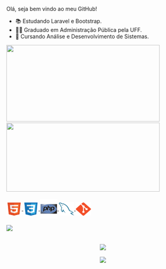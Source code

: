 Olá, seja bem vindo ao meu GitHub!

- 📚 Estudando Laravel e Bootstrap.
- 👨‍🎓 Graduado em Administração Pública pela UFF.
- 📖 Cursando Análise e Desenvolvimento de Sistemas.

<div>
  <a href="https://github.com/alisson-ribeiro">
  <img height="200em" width="400em" src="https://github-readme-stats.vercel.app/api?username=alisson-ribeiro&show_icons=true&theme=dark&include_all_commits=true&count_private=true"/>
  <img height="180em"  width="400em"src="https://github-readme-stats.vercel.app/api/top-langs/?username=alisson-ribeiro&layout=compact&langs_count=6&theme=dark"/>
</div>

<div style="display: inline_block"><br>
  <img align="center" alt="Alisson-HTML" height="35" width="40" src="https://raw.githubusercontent.com/devicons/devicon/master/icons/html5/html5-original.svg">
  <img align="center" alt="Alisson-CSS" height="35" width="40" src="https://raw.githubusercontent.com/devicons/devicon/master/icons/css3/css3-original.svg">
  <img align="center" alt="Alisson-PHP" height="50" width="45" src="https://raw.githubusercontent.com/devicons/devicon/master/icons/php/php-original.svg">
  <img align="center" alt="Alisson-MYSQL" height="35" width="40" src="https://raw.githubusercontent.com/devicons/devicon/master/icons/mysql/mysql-original.svg">
  <img align="center" alt="Alisson-GIT" height="35" width="40" src="https://raw.githubusercontent.com/devicons/devicon/master/icons/git/git-original.svg">
</div>
  
<br>
  
<div>
  <a href="https://www.linkedin.com/in/alisson-ribeiro-69680653/" target="_blank"><img src="https://img.shields.io/badge/-LinkedIn-%230077B5?style=for-the-badge&logo=linkedin&logoColor=white" target="_blank"></a>
</div>
<br>
<p align="center"> <img alingn="center" src="https://profile-counter.glitch.me/alisson-ribeiro/count.svg" /></p>


<p align="center"> <img alingn="center" height="150px" src="https://media.tenor.com/images/d119fdcd896d3ae1e18cd9b7f579e083/tenor.gif" /></p>
